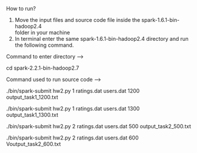 How to run?	
	
1.	Move	the	input	files	and	source	code	file	inside	the	spark-1.6.1-bin-hadoop2.4	
folder	in	your	machine	
2.	In	terminal	enter	the	same	spark-1.6.1-bin-hadoop2.4	directory	and	run	the	
following	command.	
	
Command	to	enter	directory	-->	
	
	
cd	spark-2.2.1-bin-hadoop2.7
	
Command	used	to	run	source	code	-->	
	
./bin/spark-submit	hw2.py	1	ratings.dat	users.dat	1200	
output_task1_1200.txt	
	
./bin/spark-submit	hw2.py	1	ratings.dat	users.dat	1300	
output_task1_1300.txt	
	
./bin/spark-submit	hw2.py	2	ratings.dat	users.dat	500
output_task2_500.txt	
	
./bin/spark-submit	hw2.py	2	ratings.dat	users.dat	600	
Voutput_task2_600.txt
